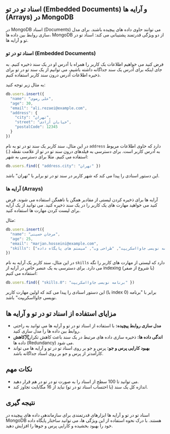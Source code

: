 ## اسناد تو در تو (Embedded Documents) و آرایه ها (Arrays) در MongoDB

در MongoDB اسناد (Documents) می توانند حاوی داده های پیچیده باشند. برای مدل سازی روابط بین داده ها، MongoDB از دو ویژگی
قدرتمند پشتیبانی می کند: اسناد تو در تو و آرایه ها.

### اسناد تو در تو (Embedded Documents)

فرض کنید می خواهیم اطلاعات یک کاربر را همراه با آدرس او در یک سند ذخیره کنیم. به جای اینکه برای آدرس یک سند جداگانه
داشته باشیم، می توانیم از یک سند تو در تو برای ذخیره اطلاعات آدرس درون سند کاربر استفاده کنیم.

به مثال زیر توجه کنید:

```javascript
db.users.insert({
  "name": "علی رضوی",
  "age": 30,
  "email": "ali.rezaei@example.com",
  "address": {
    "city": "تهران",
    "street": "خیابان آزادی",
    "postalCode": 12345
  }
})
```

در این مثال، سند کاربر یک سند تو در تو به نام `address` دارد که حاوی اطلاعات مربوط به آدرس کاربر است. برای دسترسی به
فیلدهای درون سند تو در تو از علامت نقطه (.) استفاده می کنیم. مثلا برای دسترسی به شهر:

```javascript
db.users.find({ "address.city": "تهران" })
```

این دستور اسنادی را پیدا می کند که شهر کاربر در سند تو در تو برابر با "تهران" باشد.

### آرایه ها (Arrays)

آرایه ها برای ذخیره کردن لیستی از مقادیر همگن یا ناهمگن استفاده می شوند. فرض کنید می خواهید مهارت های یک کاربر را در یک
سند ذخیره کنید. می توانید از یک آرایه برای لیست کردن مهارت ها استفاده کنید.

مثال:

```javascript
db.users.insert({
  "name": "مرجان حسینی",
  "age": 25,
  "email": "marjan.hosseini@example.com",
  "skills": ["برنامه نویسی جاوااسکریپت", "طراحی وب", "سیستم های پایگاه داده"]
})
```

در این مثال، سند کاربر یک آرایه به نام `skills` دارد که لیستی از مهارت های کاربر را نگه می دارد. برای دسترسی به یک عنصر
خاص در آرایه از indexing (با شروع از صفر) استفاده می کنیم:

```javascript
db.users.find({ "skills.0": "برنامه نویسی جاوااسکریپت" })
```

این دستور اسنادی را پیدا می کند که اولین مهارت کاربر (با index 0) برابر با "برنامه نویسی جاوااسکریپت" باشد.

## مزایای استفاده از اسناد تو در تو و آرایه ها

* **مدل سازی روابط پیچیده:**  با استفاده از اسناد تو در تو و آرایه ها می توانید به راحتی روابط بین داده ها را مدل سازی
  کنید.
* **کاهش冗اندگی داده ها:**  ذخیره سازی داده های مرتبط در یک سند باعث کاهش تکرار داده ها (Redundancy) می شود.
* **بهبود کارایی پرس و جو:**  پرس و جو بر روی اسناد تو در تو و آرایه ها می تواند کارآمدتر از پرس و جو بر روی اسناد
  جداگانه باشد.

## نکات مهم

* می توانید تا 100 سطح از اسناد را به صورت تو در تو در هم قرار دهید.
* اندازه کل یک سند (با احتساب اسناد تو در تو) نباید از 16 مگابایت تجاوز کند.

## نتیجه گیری

اسناد تو در تو و آرایه ها ابزارهای قدرتمندی برای سازماندهی داده های پیچیده در MongoDB هستند. با درک نحوه استفاده از این
ویژگی ها، می توانید ساختار پایگاه داده خود را بهبود بخشیده و کارایی پرس و جوها را افزایش دهید.
